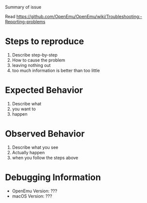 Summary of issue

Read https://github.com/OpenEmu/OpenEmu/wiki/Troubleshooting:-Reporting-problems

# Steps to reproduce

1. Describe step-by-step
1. How to cause the problem
1. leaving nothing out
1. too much information is better than too little

# Expected Behavior

1. Describe what
1. you want to
1. happen

# Observed Behavior

1. Describe what you see
1. Actually happen
1. when you follow the steps above

# Debugging Information

- OpenEmu Version: ???
- macOS Version: ???
